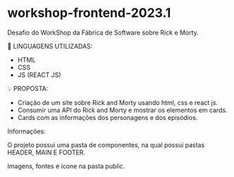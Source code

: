 # workshop-frontend-2023.1
Desafio do WorkShop da Fábrica de Software sobre Rick e Morty.

🔨 LINGUAGENS UTILIZADAS: 

- HTML
- CSS 
- JS (REACT JS)

💡 PROPOSTA:

- Criação de um site sobre Rick and Morty usando html, css e react js.
- Consumir uma API do Rick and Morty e mostrar os elementos em cards.
- Cards com as informações dos personagens e dos episódios.

Informações:

O projeto possui uma pasta de componentes, na qual possui pastas HEADER, MAIN E FOOTER.

Imagens, fontes e ícone na pasta public. 
